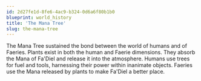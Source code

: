 ```yaml
---
id: 2d27fe1d-8fe6-4ac9-b324-0d6a6f80b1b0
blueprint: world_history
title: 'The Mana Tree'
slug: the-mana-tree
---
```

The Mana Tree sustained the bond between the world of humans and of Faeries. Plants exist in both the human and Faerie dimensions. They absorb the Mana of Fa'Diel and release it into the atmosphere. Humans use trees for fuel and tools, harnessing their power within inanimate objects. Faeries use the Mana released by plants to make Fa'Diel a better place.